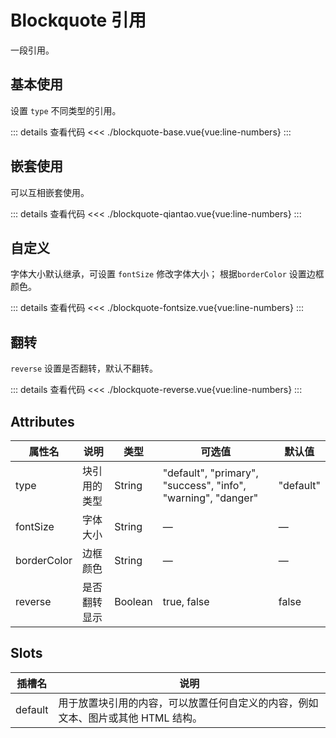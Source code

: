 <script setup>
import blockquoteBase from "./blockquote-base.vue"
import blockquoteQiantao from "./blockquote-qiantao.vue"
import blockquoteFontsize from "./blockquote-fontsize.vue"
import blockquoteReverse from "./blockquote-reverse.vue"
</script>


# Blockquote 引用

一段引用。

## 基本使用

设置 ```type``` 不同类型的引用。

<blockquoteBase />

::: details 查看代码
<<< ./blockquote-base.vue{vue:line-numbers}
:::


## 嵌套使用

可以互相嵌套使用。

<blockquoteQiantao />

::: details 查看代码
<<< ./blockquote-qiantao.vue{vue:line-numbers}
:::


## 自定义

字体大小默认继承，可设置 ```fontSize``` 修改字体大小； 根据```borderColor``` 设置边框颜色。

<blockquoteFontsize />

::: details 查看代码
<<< ./blockquote-fontsize.vue{vue:line-numbers}
:::

## 翻转

```reverse``` 设置是否翻转，默认不翻转。

<blockquoteReverse />

::: details 查看代码
<<< ./blockquote-reverse.vue{vue:line-numbers}
:::



## Attributes

<table>
  <thead>
    <tr>
      <th>属性名</th>
      <th>说明</th>
      <th>类型</th>
      <th>可选值</th>
      <th>默认值</th>
    </tr>
  </thead>
  <tbody>
    <tr>
      <td>type</td>
      <td>块引用的类型</td>
      <td>String</td>
      <td>"default", "primary", "success", "info", "warning", "danger"</td>
      <td>"default"</td>
    </tr>
    <tr>
      <td>fontSize</td>
      <td>字体大小</td>
      <td>String</td>
      <td>—</td>
      <td>—</td>
    </tr>
    <tr>
      <td>borderColor</td>
      <td>边框颜色</td>
      <td>String</td>
      <td>—</td>
      <td>—</td>
    </tr>
    <tr>
      <td>reverse</td>
      <td>是否翻转显示</td>
      <td>Boolean</td>
      <td>true, false</td>
      <td>false</td>
    </tr>
  </tbody>
</table>


## Slots

<table>
  <thead>
    <tr>
      <th>插槽名</th>
      <th>说明</th>
    </tr>
  </thead>
  <tbody>
    <tr>
      <td>default</td>
      <td>用于放置块引用的内容，可以放置任何自定义的内容，例如文本、图片或其他 HTML 结构。</td>
    </tr>
  </tbody>
</table>
